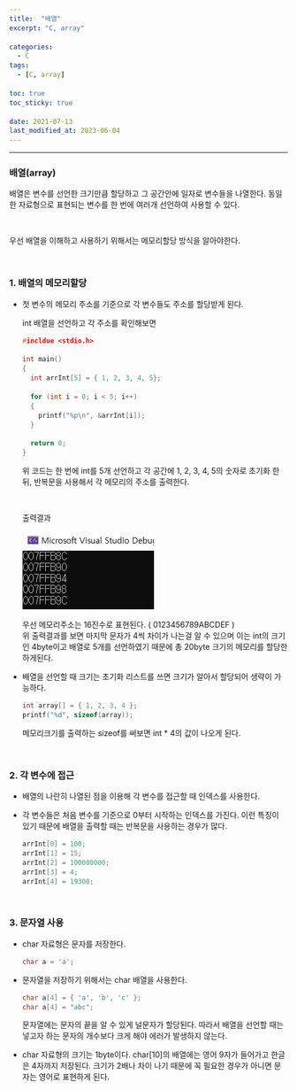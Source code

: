 ```yaml
---
title:  "배열"
excerpt: "C, array"

categories:
  - C
tags:
  - [C, array]

toc: true
toc_sticky: true
 
date: 2021-07-13
last_modified_at: 2023-06-04
--- 
```


***

### 배열(array)  
배열은 변수를 선언한 크기만큼 할당하고 그 공간안에 일자로 변수들을 나열한다. 동일한 자료형으로 표현되는 변수를 한 번에 여러개 선언하여 사용할 수 있다.

<br/>

우선 배열을 이해하고 사용하기 위해서는 메모리할당 방식을 알아야한다.

<br/>

### 1. 배열의 메모리할당

  * 첫 변수의 메모리 주소를 기준으로 각 변수들도 주소를 할당받게 된다.  

    int 배열을 선언하고 각 주소를 확인해보면  

    ```c
    #incldue <stdio.h>

    int main()
    {
      int arrInt[5] = { 1, 2, 3, 4, 5};

      for (int i = 0; i < 5; i++)
      {
        printf("%p\n", &arrInt[i]);
      }

      return 0;
    }
    ```

    위 코드는 한 번에 int를 5개 선언하고 각 공간에 1, 2, 3, 4, 5의 숫자로 초기화 한 뒤, 반복문을 사용해서 각 메모리의 주소를 출력한다.  
    
    <br/>

    출력결과

    ![array_memory_adress](/assets/images/posting/20210713/array_memory_adress.png)  

    우선 메모리주소는 16진수로 표현된다. ( 0123456789ABCDEF )   
    위 출력결과를 보면 마지막 문자가 4씩 차이가 나는걸 알 수 있으며 이는 int의 크기인 4byte이고 배열로 5개를 선언하였기 때문에 총 20byte 크기의 메모리를 할당한 하게된다.  


  * 배열을 선언할 때 크기는 초기화 리스트를 쓰면 크기가 알아서 할당되어 생략이 가능하다.  

    ```c 
    int array[] = { 1, 2, 3, 4 };
    printf("%d", sizeof(array));
    ```  

    메모리크기를 출력하는 sizeof를 써보면 int * 4의 값이 나오게 된다.  

    <br/>

### 2. 각 변수에 접근
  * 배열의 나란히 나열된 점을 이용해 각 변수를 접근할 때 인덱스를 사용한다.  
  * 각 변수들은 처음 변수를 기준으로 0부터 시작하는 인덱스를 가진다. 이런 특징이 있기 때문에 배열을 출력할 때는 반복문을 사용하는 경우가 많다.

    ```c
    arrInt[0] = 100;
    arrInt[1] = 15;
    arrInt[2] = 100000000;
    arrInt[3] = 4;
    arrInt[4] = 19300;
    ```
<br/>

### 3. 문자열 사용
  * char 자료형은 문자를 저장한다.  
  
    ```c
    char a = 'a';
    ```
  
  * 문자열을 저장하기 위해서는 char 배열을 사용한다.

    ```c
    char a[4] = { 'a', 'b', 'c' };
    char a[4] = "abc";
    ``` 
    
    문자열에는 문자의 끝을 알 수 있게 널문자가 할당된다. 따라서 배열을 선언할 때는 넣고자 하는 문자의 개수보다 크게 해야 에러가 발생하지 않는다.  

  * char 자료형의 크기는 1byte이다. char[10]의 배열에는 영어 9자가 들어가고 한글은 4자까지 저장된다. 크기가 2배나 차이 나기 때문에 꼭 필요한 경우가 아니면 문자는 영어로 표현하게 된다.